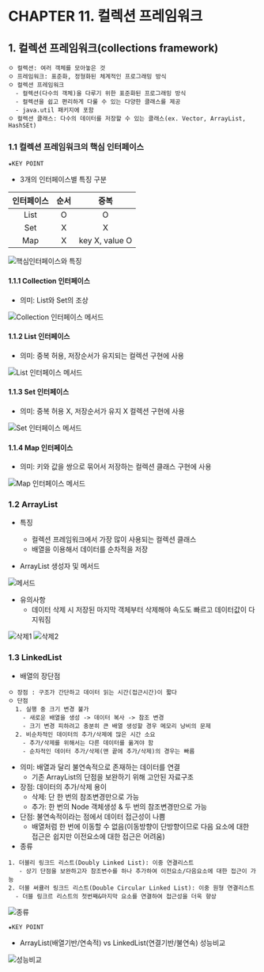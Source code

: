 # CHAPTER 11. 컬렉션 프레임워크

## 1. 컬렉션 프레임워크(collections framework)    
```
ㅇ 컬렉션: 여러 객체를 모아놓은 것
ㅇ 프레임워크: 표준화, 정형화된 체계적인 프로그래밍 방식
ㅇ 컬렉션 프레임워크
  - 컬렉션(다수의 객체)을 다루기 위한 표준화된 프로그래밍 방식
  - 컬렉션을 쉽고 편리하게 다룰 수 있는 다양한 클래스를 제공
  - java.util 패키지에 포함
ㅇ 컬렉션 클래스: 다수의 데이터를 저장할 수 있는 클래스(ex. Vector, ArrayList, HashSEt)
```

### 1.1 컬렉션 프레임워크의 핵심 인터페이스

`★KEY POINT`
- 3개의 인터페이스별 특징 구분
  
| 인터페이스 | 순서 | 중복 |
|:---:|:---:|:---:|
| List | O | O |
| Set | X | X |
| Map | X | key X, value O |

![핵심인터페이스와 특징]()

#### 1.1.1 Collection 인터페이스
* 의미: List와 Set의 조상

![Collection 인터페이스 메서드]()

#### 1.1.2 List 인터페이스
* 의미: 중복 허용, 저장순서가 유지되는 컬렉션 구현에 사용

![List 인터페이스 메서드]()

#### 1.1.3 Set 인터페이스
* 의미: 중복 허용 X, 저장순서가 유지 X 컬렉션 구현에 사용

![Set 인터페이스 메서드]()

#### 1.1.4 Map 인터페이스
* 의미: 키와 값을 쌍으로 묶어서 저장하는 컬렉션 클래스 구현에 사용

![Map 인터페이스 메서드]()

### 1.2 ArrayList
* 특징
  - 컬렉션 프레임워크에서 가장 많이 사용되는 컬렉션 클래스
  - 배열을 이용해서 데이터를 순차적을 저장 

* ArrayList 생성자 및 메서드 

![메서드]()

* 유의사항
  - 데이터 삭제 시 저장된 마지막 객체부터 삭제해야 속도도 빠르고 데이터값이 다 지워짐

![삭제1]()
![삭제2]()

### 1.3 LinkedList
* 배열의 장단점
```
ㅇ 장점 : 구조가 간단하고 데이터 읽는 시간(접근시간)이 짧다
ㅇ 단점
  1. 실행 중 크기 변경 불가
    - 새로운 배열을 생성 -> 데이터 복사 -> 참조 변경
    - 크기 변경 피하려고 충분히 큰 배열 생성할 경우 메모리 낭비의 문제
  2. 비순차적인 데이터의 추가/삭제에 많은 시간 소요
    - 추가/삭제를 위해서는 다른 데이터를 옮겨야 함
    - 순차적인 데이터 추가/삭제(맨 끝에 추가/삭제)의 경우는 빠름
```

* 의미: 배열과 달리 불연속적으로 존재하는 데이터를 연결
  - 기존 ArrayList의 단점을 보완하기 위해 고안된 자료구조 
* 장점: 데이터의 추가/삭제 용이
  - 삭제: 단 한 번의 참조변경만으로 가능
  - 추가: 한 번의 Node 객체생성 & 두 번의 참조변경만으로 가능
* 단점: 불연속적이라는 점에서 데이터 접근성이 나쁨
  - 배열처럼 한 번에 이동할 수 없음(이동방향이 단방향이므로 다음 요소에 대한 접근은 쉽지만 이전요소에 대한 접근은 어려움)
* 종류
```
1. 더블리 링크드 리스트(Doubly Linked List): 이중 연결리스트
   - 상기 단점을 보완하고자 참조변수를 하나 추가하여 이전요소/다음요소에 대한 접근이 가능
2. 더블 써큘러 링크드 리스트(Double Circular Linked List): 이중 원형 연결리스트
  - 더블 링크르 리스트의 첫번째&마지막 요소를 연결하여 접근성을 더욱 향상   
```
![종류]()

`★KEY POINT`
* ArrayList(배열기반/연속적) vs LinkedList(연결기반/불연속) 성능비교

![성능비교]()